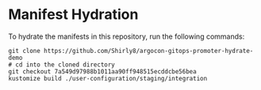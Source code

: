 # Manifest Hydration

To hydrate the manifests in this repository, run the following commands:

```shell
git clone https://github.com/Shirly8/argocon-gitops-promoter-hydrate-demo
# cd into the cloned directory
git checkout 7a549d97988b1011aa90ff948515ecddcbe56bea
kustomize build ./user-configuration/staging/integration
```

